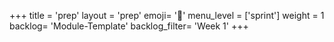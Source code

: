 +++
title = 'prep'
layout = 'prep'
emoji= '📝'
menu_level = ['sprint']
weight = 1
backlog= 'Module-Template'
backlog_filter= 'Week 1'
+++



